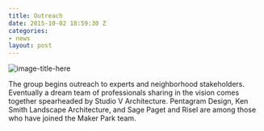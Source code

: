 ```yaml
---
title: Outreach
date: 2015-10-02 18:59:30 Z
categories:
- news
layout: post
---
```


![image-title-here](images/rendering-02.png)

The group begins outreach to experts and neighborhood
stakeholders. Eventually a dream team of professionals sharing
in the vision comes together spearheaded by Studio V
Architecture. Pentagram Design, Ken Smith Landscape
Architecture, and Sage Paget and Risel are among those who have
joined the Maker Park team.
